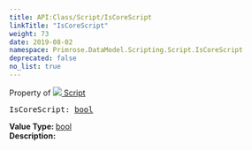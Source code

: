 ```yaml
---
title: API:Class/Script/IsCoreScript
linkTitle: "IsCoreScript"
weight: 73
date: 2019-08-02
namespace: Primrose.DataModel.Scripting.Script.IsCoreScript
deprecated: false
no_list: true
---
```

Property of <a href="/docs/api-reference/Class/Script"><img src="/icons/silk/script.png"/>&nbsp;Script</a>
<pre class="method-declaration">
IsCoreScript: <a class="type" href="/docs/api-reference/System/Primitives#boolean">bool</a></pre>
<b>Value Type: </b>
<a class="type" href="/docs/api-reference/System/Primitives#boolean">bool</a>
<br/>
<b>Description: </b>